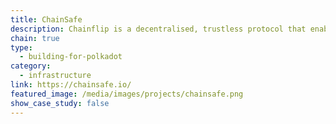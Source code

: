 ```yaml
---
title: ChainSafe
description: Chainflip is a decentralised, trustless protocol that enables cross chain swaps between different blockchains.
chain: true
type:
  - building-for-polkadot
category:
  - infrastructure
link: https://chainsafe.io/
featured_image: /media/images/projects/chainsafe.png
show_case_study: false
---
```


